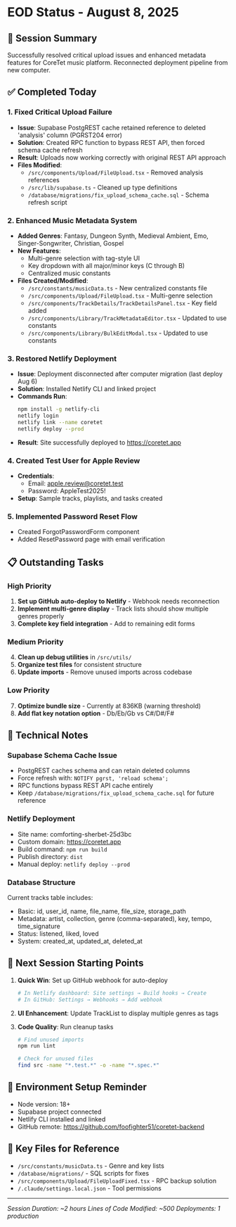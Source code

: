 # EOD Status - August 8, 2025

## 🎯 Session Summary
Successfully resolved critical upload issues and enhanced metadata features for CoreTet music platform. Reconnected deployment pipeline from new computer.

## ✅ Completed Today

### 1. **Fixed Critical Upload Failure** 
- **Issue**: Supabase PostgREST cache retained reference to deleted 'analysis' column (PGRST204 error)
- **Solution**: Created RPC function to bypass REST API, then forced schema cache refresh
- **Result**: Uploads now working correctly with original REST API approach
- **Files Modified**:
  - `/src/components/Upload/FileUpload.tsx` - Removed analysis references
  - `/src/lib/supabase.ts` - Cleaned up type definitions
  - `/database/migrations/fix_upload_schema_cache.sql` - Schema refresh script

### 2. **Enhanced Music Metadata System**
- **Added Genres**: Fantasy, Dungeon Synth, Medieval Ambient, Emo, Singer-Songwriter, Christian, Gospel
- **New Features**:
  - Multi-genre selection with tag-style UI
  - Key dropdown with all major/minor keys (C through B)
  - Centralized music constants
- **Files Created/Modified**:
  - `/src/constants/musicData.ts` - New centralized constants file
  - `/src/components/Upload/FileUpload.tsx` - Multi-genre selection
  - `/src/components/TrackDetails/TrackDetailsPanel.tsx` - Key field added
  - `/src/components/Library/TrackMetadataEditor.tsx` - Updated to use constants
  - `/src/components/Library/BulkEditModal.tsx` - Updated to use constants

### 3. **Restored Netlify Deployment**
- **Issue**: Deployment disconnected after computer migration (last deploy Aug 6)
- **Solution**: Installed Netlify CLI and linked project
- **Commands Run**:
  ```bash
  npm install -g netlify-cli
  netlify login
  netlify link --name coretet
  netlify deploy --prod
  ```
- **Result**: Site successfully deployed to https://coretet.app

### 4. **Created Test User for Apple Review**
- **Credentials**: 
  - Email: apple.review@coretet.test
  - Password: AppleTest2025!
- **Setup**: Sample tracks, playlists, and tasks created

### 5. **Implemented Password Reset Flow**
- Created ForgotPasswordForm component
- Added ResetPassword page with email verification

## 📋 Outstanding Tasks

### High Priority
1. **Set up GitHub auto-deploy to Netlify** - Webhook needs reconnection
2. **Implement multi-genre display** - Track lists should show multiple genres properly
3. **Complete key field integration** - Add to remaining edit forms

### Medium Priority
4. **Clean up debug utilities** in `/src/utils/`
5. **Organize test files** for consistent structure
6. **Update imports** - Remove unused imports across codebase

### Low Priority
7. **Optimize bundle size** - Currently at 836KB (warning threshold)
8. **Add flat key notation option** - Db/Eb/Gb vs C#/D#/F#

## 🔧 Technical Notes

### Supabase Schema Cache Issue
- PostgREST caches schema and can retain deleted columns
- Force refresh with: `NOTIFY pgrst, 'reload schema';`
- RPC functions bypass REST API cache entirely
- Keep `/database/migrations/fix_upload_schema_cache.sql` for future reference

### Netlify Deployment
- Site name: comforting-sherbet-25d3bc
- Custom domain: https://coretet.app
- Build command: `npm run build`
- Publish directory: `dist`
- Manual deploy: `netlify deploy --prod`

### Database Structure
Current tracks table includes:
- Basic: id, user_id, name, file_name, file_size, storage_path
- Metadata: artist, collection, genre (comma-separated), key, tempo, time_signature
- Status: listened, liked, loved
- System: created_at, updated_at, deleted_at

## 🚀 Next Session Starting Points

1. **Quick Win**: Set up GitHub webhook for auto-deploy
   ```bash
   # In Netlify dashboard: Site settings → Build hooks → Create
   # In GitHub: Settings → Webhooks → Add webhook
   ```

2. **UI Enhancement**: Update TrackList to display multiple genres as tags

3. **Code Quality**: Run cleanup tasks
   ```bash
   # Find unused imports
   npm run lint
   
   # Check for unused files
   find src -name "*.test.*" -o -name "*.spec.*"
   ```

## 📝 Environment Setup Reminder
- Node version: 18+
- Supabase project connected
- Netlify CLI installed and linked
- GitHub remote: https://github.com/foofighter51/coretet-backend

## 🔑 Key Files for Reference
- `/src/constants/musicData.ts` - Genre and key lists
- `/database/migrations/` - SQL scripts for fixes
- `/src/components/Upload/FileUploadFixed.tsx` - RPC backup solution
- `/.claude/settings.local.json` - Tool permissions

---
*Session Duration: ~2 hours*
*Lines of Code Modified: ~500*
*Deployments: 1 production*
